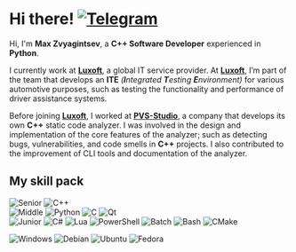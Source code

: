 # Hi there! [![Telegram](https://img.shields.io/badge/MrDvorak-27a3e2?style=social&logo=telegram)](https://t.me/mrdvorak)

Hi, I'm **Max Zvyagintsev**, a **C++ Software Developer** experienced in **Python**.

I currently work at [**Luxoft**](https://luxoft.com/), a global IT service provider. At [**Luxoft**](https://luxoft.com/), I’m part of the team that develops an **ITE** *(**I**ntegrated **T**esting **E**nvironment)* for various automotive purposes, such as testing the functionality and performance of driver assistance systems.

Before joining [**Luxoft**](https://luxoft.com/), I worked at [**PVS-Studio**](https://pvs-studio.com/), a company that develops its own **C++** static code analyzer. I was involved in the design and implementation of the core features of the analyzer; such as detecting bugs, vulnerabilities, and code smells in **C++** projects. I also contributed to the improvement of CLI tools and documentation of the analyzer.

## My skill pack

<!--- Languages & Frameworks --->
![Senior](https://img.shields.io/badge/★★★-f80000?style=flat)
![C++](https://img.shields.io/badge/C%2B%2B-grey?style=flat&logo=cplusplus&logoColor=white)
\
![Middle](https://img.shields.io/badge/★★☆-f83e3e?style=flat)
![Python](https://img.shields.io/badge/Python-grey?style=flat&logo=python&logoColor=white)
![C](https://img.shields.io/badge/C-grey?style=flat&logo=c&logoColor=white)
![Qt](https://img.shields.io/badge/Qt-grey?style=flat&logo=qt&logoColor=white)
\
![Junior](https://img.shields.io/badge/★☆☆-f87c7c?style=flat)
![C#](https://img.shields.io/badge/C%23-grey?style=flat&logo=csharp&logoColor=white)
![Lua](https://img.shields.io/badge/Lua-grey?style=flat&logo=lua&logoColor=white)
![PowerShell](https://img.shields.io/badge/PowerShell-grey?style=flat&logo=powershell&logoColor=white)
![Batch](https://img.shields.io/badge/Batch-grey?style=flat&logo=windowsterminal&logoColor=white)
![Bash](https://img.shields.io/badge/Bash-grey?style=flat&logo=gnubash&logoColor=white)
![CMake](https://img.shields.io/badge/CMake-grey?style=flat&logo=cmake&logoColor=white)

<!--- OS --->
![Windows](https://img.shields.io/badge/Windows-0183dc?style=flat&logo=windows&logoColor=white)
![Debian](https://img.shields.io/badge/Debian-cc074d?style=flat&logo=debian&logoColor=white)
![Ubuntu](https://img.shields.io/badge/Ubuntu-dd4814?style=flat&logo=ubuntu&logoColor=white)
![Fedora](https://img.shields.io/badge/Fedora-294072?style=flat&logo=fedora&logoColor=white)

